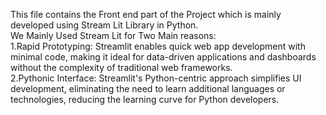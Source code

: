 This file contains the Front end part of the Project which is mainly developed using Stream Lit Library in Python.                                                               
We Mainly Used Stream Lit for Two Main reasons:                                                                                                                                  
1.Rapid Prototyping: Streamlit enables quick web app development with minimal code, making it ideal for data-driven applications and dashboards without the complexity of traditional web frameworks.                                                                                                                                                 
2.Pythonic Interface: Streamlit's Python-centric approach simplifies UI development, eliminating the need to learn additional languages or technologies, reducing the learning curve for Python developers.
